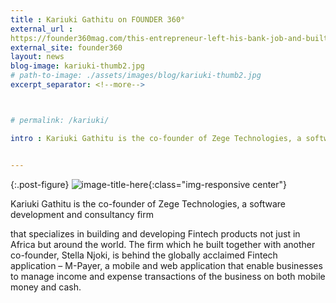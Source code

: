 ```yaml
---
title : Kariuki Gathitu on FOUNDER 360°
external_url :
https://founder360mag.com/this-entrepreneur-left-his-bank-job-and-built-one-of-the-most-successful-fintech-products-in-africa/
external_site: founder360
layout: news
blog-image: kariuki-thumb2.jpg
# path-to-image: ./assets/images/blog/kariuki-thumb2.jpg
excerpt_separator: <!--more-->



# permalink: /kariuki/

intro : Kariuki Gathitu is the co-founder of Zege Technologies, a software development and consultancy firm that specializes in building and developing Fintech products not just in Africa but around the world.The firm which he built together with another co-founder, Stella Njoki, is behind the globally acclaimed Fintech application – M-Payer, a mobile and web application that enable businesses to manage income and expense transactions of the business on both mobile money and cash.


---
```


{:.post-figure}
![image-title-here](/assets/images/blog/{{page.blog-image}}){:class="img-responsive center"}

<!-- sneak peak into post -->

Kariuki Gathitu is the co-founder of Zege Technologies, a software development and consultancy firm 
<!--more-->
that specializes in building and developing Fintech products not just in Africa but around the world.
The firm which he built together with another co-founder, Stella Njoki, is behind the globally acclaimed Fintech application – M-Payer, a mobile and web application that enable businesses to manage income and expense transactions of the business on both mobile money and cash.


